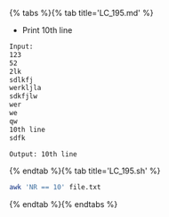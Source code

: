 {% tabs %}{% tab title='LC_195.md' %}

* Print 10th line

```txt
Input:
123
52
2lk
sdlkfj
werkljla
sdkfjlw
wer
we
qw
10th line
sdfk

Output: 10th line
```

{% endtab %}{% tab title='LC_195.sh' %}

```sh
awk 'NR == 10' file.txt
```

{% endtab %}{% endtabs %}
